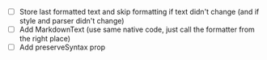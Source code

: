 -   [ ] Store last formatted text and skip formatting if text didn't change (and if style and parser didn't change)
-   [ ] Add MarkdownText (use same native code, just call the formatter from the right place)
-   [ ] Add preserveSyntax prop
